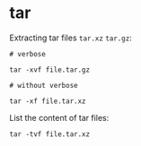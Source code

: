 # tar

Extracting tar files `tar.xz` `tar.gz`:
```
# verbose

tar -xvf file.tar.gz

# without verbose

tar -xf file.tar.xz

```

List the content of tar files:
```
tar -tvf file.tar.xz
```
